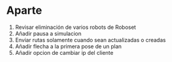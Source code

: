 
# Aparte

1. Revisar eliminación de varios robots de Roboset
2. Añadir pausa a simulacion
3. Enviar rutas solamente cuando sean actualizadas o creadas
4. Añadir flecha a la primera pose de un plan
5. Añadir opcion de cambiar ip del cliente
